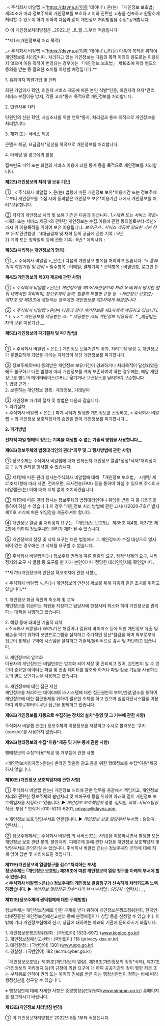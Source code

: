 _< 주식회사 비알랩 >('https://dayna.ai'이하 '데이나')_은(는) 「개인정보 보호법」 제30조에 따라 정보주체의 개인정보를 보호하고 이와 관련한 고충을 신속하고 원활하게 처리할 수 있도록 하기 위하여 다음과 같이 개인정보 처리방침을 수립\*공개합니다.

○ 이 개인정보처리방침은 _2022_년 _8_월 _1_부터 적용됩니다.

\*\*제1조(개인정보의 처리 목적)

_< 주식회사 비알랩 >('https://dayna.ai'이하 '데이나')_은(는) 다음의 목적을 위하여 개인정보를 처리합니다. 처리하고 있는 개인정보는 다음의 목적 이외의 용도로는 이용되지 않으며 이용 목적이 변경되는 경우에는 「개인정보 보호법」 제18조에 따라 별도의 동의를 받는 등 필요한 조치를 이행할 예정입니다.\*\*

1\. 홈페이지 회원가입 및 관리

회원 가입의사 확인, 회원제 서비스 제공에 따른 본인 식별\*인증, 회원자격 유지\*관리, 서비스 부정이용 방지, 각종 고지\*통지 목적으로 개인정보를 처리합니다.

2\. 민원사무 처리

민원인의 신원 확인, 사실조사를 위한 연락\*통지, 처리결과 통보 목적으로 개인정보를 처리합니다.

3\. 재화 또는 서비스 제공

콘텐츠 제공, 요금결제\*정산을 목적으로 개인정보를 처리합니다.

4\. 마케팅 및 광고에의 활용

접속빈도 파악 또는 회원의 서비스 이용에 대한 통계 등을 목적으로 개인정보를 처리합니다.

**제2조(개인정보의 처리 및 보유 기간)**

① _< 주식회사 비알랩 >_은(는) 법령에 따른 개인정보 보유\*이용기간 또는 정보주체로부터 개인정보를 수집 시에 동의받은 개인정보 보유\*이용기간 내에서 개인정보를 처리\*보유합니다.

② 각각의 개인정보 처리 및 보유 기간은 다음과 같습니다. _1.<재화 또는 서비스 제공>_ <재화 또는 서비스 제공>와 관련한 개인정보는 수집.이용에 관한 동의일로부터<5년>까지 위 이용목적을 위하여 보유.이용됩니다. _보유근거 : 서비스 제공에 필요한 기본 정보 유지_ 관련법령 : 1)대금결제 및 재화 등의 공급에 관한 기록 : 5년  
2) 계약 또는 청약철회 등에 관한 기록 : 5년 \* 예외사유 :

**제3조(처리하는 개인정보의 항목)**

① _< 주식회사 비알랩 >_은(는) 다음의 개인정보 항목을 처리하고 있습니다. _1< 홈페이지 회원가입 및 관리 >_ 필수항목 : 이메일, 결제기록 \* 선택항목 : 비밀번호, 로그인ID

**제4조(개인정보의 제3자 제공에 관한 사항)**

① _< 주식회사 비알랩 >은(는) 개인정보를 제1조(개인정보의 처리 목적)에서 명시한 범위 내에서만 처리하며, 정보주체의 동의, 법률의 특별한 규정 등 「개인정보 보호법」 제17조 및 제18조에 해당하는 경우에만 개인정보를 제3자에게 제공합니다._

_② < 주식회사 비알랩 >은(는) 다음과 같이 개인정보를 제3자에게 제공하고 있습니다._ \* _1\. < >_ \* _개인정보를 제공받는 자 :_ \* _제공받는 자의 개인정보 이용목적 :_ \* \_제공받는 자의 보유.이용기간:\_\_

**제5조(개인정보의 파기절차 및 파기방법)**

\_  
① < 주식회사 비알랩 > 은(는) 개인정보 보유기간의 경과, 처리목적 달성 등 개인정보가 불필요하게 되었을 때에는 지체없이 해당 개인정보를 파기합니다.

② 정보주체로부터 동의받은 개인정보 보유기간이 경과하거나 처리목적이 달성되었음에도 불구하고 다른 법령에 따라 개인정보를 계속 보존하여야 하는 경우에는, 해당 개인정보를 별도의 데이터베이스(DB)로 옮기거나 보관장소를 달리하여 보존합니다.  
1\. 법령 근거 :  
2\. 보존하는 개인정보 항목 : 계좌정보, 거래날짜

③ 개인정보 파기의 절차 및 방법은 다음과 같습니다.  
1\. 파기절차  
< 주식회사 비알랩 > 은(는) 파기 사유가 발생한 개인정보를 선정하고, < 주식회사 비알랩 > 의 개인정보 보호책임자의 승인을 받아 개인정보를 파기합니다.\_

**2\. 파기방법**

**전자적 파일 형태의 정보는 기록을 재생할 수 없는 기술적 방법을 사용합니다**\_\_

**제6조(정보주체와 법정대리인의 권리\*의무 및 그 행사방법에 관한 사항)**

① 정보주체는 주식회사 비알랩에 대해 언제든지 개인정보 열람\*정정\*삭제\*처리정지 요구 등의 권리를 행사할 수 있습니다.

② 제1항에 따른 권리 행사는주식회사 비알랩에 대해 「개인정보 보호법」 시행령 제41조제1항에 따라 서면, 전자우편, 모사전송(FAX) 등을 통하여 하실 수 있으며 주식회사 비알랩은(는) 이에 대해 지체 없이 조치하겠습니다.

③ 제1항에 따른 권리 행사는 정보주체의 법정대리인이나 위임을 받은 자 등 대리인을 통하여 하실 수 있습니다.이 경우 "개인정보 처리 방법에 관한 고시(제2020-7호)" 별지 제11호 서식에 따른 위임장을 제출하셔야 합니다.

④ 개인정보 열람 및 처리정지 요구는 「개인정보 보호법」 제35조 제4항, 제37조 제2항에 의하여 정보주체의 권리가 제한 될 수 있습니다.

⑤ 개인정보의 정정 및 삭제 요구는 다른 법령에서 그 개인정보가 수집 대상으로 명시되어 있는 경우에는 그 삭제를 요구할 수 없습니다.

⑥ 주식회사 비알랩은(는) 정보주체 권리에 따른 열람의 요구, 정정\*삭제의 요구, 처리정지의 요구 시 열람 등 요구를 한 자가 본인이거나 정당한 대리인인지를 확인합니다.

\*\*제7조(개인정보의 안전성 확보조치에 관한 사항)\_

< 주식회사 비알랩 >\_은(는) 개인정보의 안전성 확보를 위해 다음과 같은 조치를 취하고 있습니다.\*\*

1\. 개인정보 취급 직원의 최소화 및 교육  
개인정보를 취급하는 직원을 지정하고 담당자에 한정시켜 최소화 하여 개인정보를 관리하는 대책을 시행하고 있습니다.

2\. 해킹 등에 대비한 기술적 대책  
<_주식회사 비알랩_>('_데이나_')은 해킹이나 컴퓨터 바이러스 등에 의한 개인정보 유출 및 훼손을 막기 위하여 보안프로그램을 설치하고 주기적인 갱신\*점검을 하며 외부로부터 접근이 통제된 구역에 시스템을 설치하고 기술적/물리적으로 감시 및 차단하고 있습니다.

3\. 개인정보의 암호화  
이용자의 개인정보는 비밀번호는 암호화 되어 저장 및 관리되고 있어, 본인만이 알 수 있으며 중요한 데이터는 파일 및 전송 데이터를 암호화 하거나 파일 잠금 기능을 사용하는 등의 별도 보안기능을 사용하고 있습니다.

4\. 개인정보에 대한 접근 제한  
개인정보를 처리하는 데이터베이스시스템에 대한 접근권한의 부여,변경,말소를 통하여 개인정보에 대한 접근통제를 위하여 필요한 조치를 하고 있으며 침입차단시스템을 이용하여 외부로부터의 무단 접근을 통제하고 있습니다.

**제8조(개인정보를 자동으로 수집하는 장치의 설치\*운영 및 그 거부에 관한 사항)**

주식회사 비알랩 은(는) 정보주체의 이용정보를 저장하고 수시로 불러오는 '쿠키(cookie)'를 사용하지 않습니다.

**제9조(행태정보의 수집\*이용\*제공 및 거부 등에 관한 사항)**

행태정보의 수집\*이용\*제공 및 거부등에 관한 사항

<개인정보처리자명>은(는) 온라인 맞춤형 광고 등을 위한 행태정보를 수집\*이용\*제공하지 않습니다.

**제10조 (개인정보 보호책임자에 관한 사항)**

① 주식회사 비알랩 은(는) 개인정보 처리에 관한 업무를 총괄해서 책임지고, 개인정보 처리와 관련한 정보주체의 불만처리 및 피해구제 등을 위하여 아래와 같이 개인정보 보호책임자를 지정하고 있습니다. _▶ 개인정보 보호책임자_ 성명 :김덕원 _직책 :서비스팀장_ 직급 :부장 \* 연락처 :010-5213-6201, privacy@dayna.app,

※ 개인정보 보호 담당부서로 연결됩니다. _▶ 개인정보 보호 담당부서_ 부서명 : _담당자 :_ 연락처 :, ,

② 정보주체께서는 주식회사 비알랩 의 서비스(또는 사업)을 이용하시면서 발생한 모든 개인정보 보호 관련 문의, 불만처리, 피해구제 등에 관한 사항을 개인정보 보호책임자 및 담당부서로 문의하실 수 있습니다. 주식회사 비알랩 은(는) 정보주체의 문의에 대해 지체 없이 답변 및 처리해드릴 것입니다.

**제11조(개인정보의 열람청구를 접수\*처리하는 부서)  
정보주체는 ｢개인정보 보호법｣ 제35조에 따른 개인정보의 열람 청구를 아래의 부서에 할 수 있습니다.  
< 주식회사 비알랩 >은(는) 정보주체의 개인정보 열람청구가 신속하게 처리되도록 노력하겠습니다.** _▶ 개인정보 열람청구 접수\*처리 부서_ 부서명 : _담당자 :_ 연락처 : , ,

**제12조(정보주체의 권익침해에 대한 구제방법)**

정보주체는 개인정보침해로 인한 구제를 받기 위하여 개인정보분쟁조정위원회, 한국인터넷진흥원 개인정보침해신고센터 등에 분쟁해결이나 상담 등을 신청할 수 있습니다. 이 밖에 기타 개인정보침해의 신고, 상담에 대하여는 아래의 기관에 문의하시기 바랍니다.

1\. 개인정보분쟁조정위원회 : (국번없이) 1833-6972 (www.kopico.go.kr)  
2\. 개인정보침해신고센터 : (국번없이) 118 (privacy.kisa.or.kr)  
3\. 대검찰청 : (국번없이) 1301 (www.spo.go.kr)  
4\. 경찰청 : (국번없이) 182 (ecrm.cyber.go.kr)

「개인정보보호법」제35조(개인정보의 열람), 제36조(개인정보의 정정\*삭제), 제37조(개인정보의 처리정지 등)의 규정에 의한 요구에 대 하여 공공기관의 장이 행한 처분 또는 부작위로 인하여 권리 또는 이익의 침해를 받은 자는 행정심판법이 정하는 바에 따라 행정심판을 청구할 수 있습니다.

※ 행정심판에 대해 자세한 사항은 중앙행정심판위원회(www.simpan.go.kr) 홈페이지를 참고하시기 바랍니다.

**제13조(개인정보 처리방침 변경)**

① 이 개인정보처리방침은 2022년 8월 1부터 적용됩니다.
